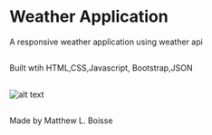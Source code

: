 # Weather Application
 A responsive weather application using weather api
## 
 Built wtih HTML,CSS,Javascript, Bootstrap,JSON
 ##
 ![alt text](images/)
 ##
 
 ##
 Made by Matthew L. Boisse